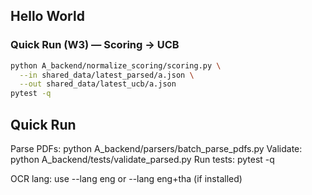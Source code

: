 ## Hello World


### Quick Run (W3) — Scoring → UCB

```bash
python A_backend/normalize_scoring/scoring.py \
  --in shared_data/latest_parsed/a.json \
  --out shared_data/latest_ucb/a.json
pytest -q
```

## Quick Run

Parse PDFs:  python A_backend/parsers/batch_parse_pdfs.py
Validate:    python A_backend/tests/validate_parsed.py
Run tests:   pytest -q


OCR lang: use --lang eng or --lang eng+tha (if installed)
